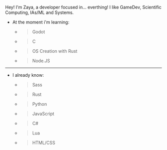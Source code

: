 Hey! I'm Zaya, a developer focused in... everthing! I like GameDev, Scientific Computing, IAs/ML and Systems.
- At the moment i'm learning:
  - > Godot
  - > C
  - > OS Creation with Rust
  - > Node.JS

-------------------------------
 
-  I already know:
   - > Sass
   - > Rust
   - > Python
   - > JavaScript
   - > C#
   - > Lua
   - > HTML/CSS

<!---
ZayaDev/ZayaDev is a ✨ special ✨ repository because its `README.md` (this file) appears on your GitHub profile.
You can click the Preview link to take a look at your changes.
--->

